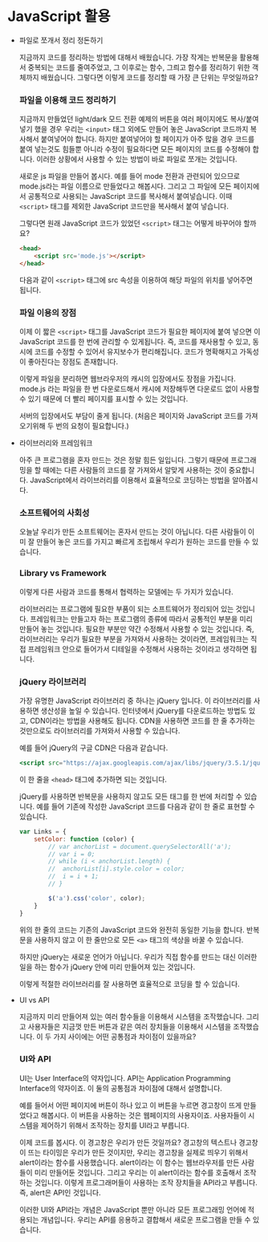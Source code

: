 # JavaScript 활용

- 파일로 쪼개서 정리 정돈하기

    지금까지 코드를 정리하는 방법에 대해서 배웠습니다.
    가장 작게는 반복문을 활용해서 중복되는 코드를 줄여주었고, 그 이후로는 함수, 그릐고 함수를 정리하기 위한 객체까지 배웠습니다.
    그렇다면 이렇게 코드를 정리할 때 가장 큰 단위는 무엇일까요?

    ### 파일을 이용해 코드 정리하기

    지금까지 만들었던 light/dark 모드 전환 예제의 버튼을 여러 페이지에도 복사/붙여넣기 했을 경우 우리는 `<input>` 태그 외에도 만들어 놓은 JavaScript 코드까지 복사해서 붙여넣어야 합니다.
    하지만 붙여넣어야 할 페이지가 아주 많을 경우 코드를 붙여 넣는것도 힘들뿐 아니라 수정이 필요하다면 모든 페이지의 코드를 수정해야 합니다.
    이러한 상황에서 사용할 수 있는 방법이 바로 파일로 쪼개는 것입니다.

    새로운 js 파일을 만들어 봅시다.
    예를 들어 mode 전환과 관련되어 있으므로 mode.js라는 파일 이름으로 만들었다고 해봅시다.
    그리고 그 파일에 모든 페이지에서 공통적으로 사용되는 JavaScript 코드를 복사해서 붙여넣습니다.
    이때 `<script>` 태그를 제외한 JavaScript 코드만을 복사해서 붙여 넣습니다.

    그렇다면 원래 JavaScript 코드가 있었던 `<script>` 태그는 어떻게 바꾸어야 할까요?

    ```html
    <head>
    	<script src='mode.js'></script>
    </head>
    ```

    다음과 같이 `<script>` 태그에 src 속성을 이용하여 해당 파일의 위치를 넣어주면 됩니다.

    ### 파일 이용의 장점

    이제 이 짧은 `<script>` 태그를 JavaScript 코드가 필요한 페이지에 붙여 넣으면 이 JavaScript 코드를 한 번에 관리할 수 있게됩니다.
    즉, 코드를 재사용할 수 있고, 동시에 코드를 수정할 수 있어서 유지보수가 편리해집니다.
    코드가 명확해지고 가독성이 좋아진다는 장점도 존재합니다.

    이렇게 파일을 분리하면 웹브라우저의 캐시의 입장에서도 장점을 가집니다.
    mode.js 라는 파일을 한 번 다운로드해서 캐시에 저장해두면 다운로드 없이 사용할 수 있기 때문에 더 빨리 페이지를 표시할 수 있는 것입니다.

    서버의 입장에서도 부담이 줄게 됩니다. (처음은 페이지와 JavaScript 코드를 가져오기위해 두 번의 요청이 필요합니다.)

- 라이브러리와 프레임워크

    아주 큰 프로그램을 혼자 만드는 것은 정말 힘든 일입니다.
    그렇기 때문에 프로그래밍을 할 때에는 다른 사람들의 코드를 잘 가져와서 알맞게 사용하는 것이 중요합니다.
    JavaScript에서 라이브러리를 이용해서 효율적으로 코딩하는 방법을 알아봅시다.

    ### 소프트웨어의 사회성

    오늘날 우리가 만든 소프트웨어는 혼자서 만드는 것이 아닙니다.
    다른 사람들이 이미 잘 만들어 놓은 코드를 가지고 빠르게 조립해서 우리가 원하는 코드를 만들 수 있습니다.

    ### Library vs Framework

    이렇게 다른 사람과 코드를 통해서 협력하는 모델에는 두 가지가 있습니다.

    라이브러리는 프로그램에 필요한 부품이 되는 소프트웨어가 정리되어 있는 것입니다.
    프레임워크는 만들고자 하는 프로그램의 종류에 따라서 공통적인 부분을 미리 만들어 놓는 것입니다.
    필요한 부분만 약간 수정해서 사용할 수 있는 것입니다.
    즉, 라이브러리는 우리가 필요한 부분을 가져와서 사용하는 것이라면, 프레임워크는 직접 프레임워크 안으로 들어가서 디테일을 수정해서 사용하는 것이라고 생각하면 됩니다.

    ### jQuery 라이브러리

    가장 유명한 JavaScript 라이브러리 중 하나는 jQuery 입니다.
    이 라이브러리를 사용하면 생산성을 높일 수 있습니다.
    인터넷에서 jQuery를 다운로드하는 방법도 있고, CDN이라는 방법을 사용해도 됩니다.
    CDN을 사용하면 코드를 한 줄 추가하는 것만으로도 라이브러리를 가져와서 사용할 수 있습니다.

    예를 들어 jQuery의 구글 CDN은 다음과 같습니다.

    ```jsx
    <script src="https://ajax.googleapis.com/ajax/libs/jquery/3.5.1/jquery.min.js"></script>
    ```

    이 한 줄을 `<head>` 태그에 추가하면 되는 것입니다.

    jQuery를 사용하면 반복문을 사용하지 않고도 모든 태그를 한 번에 처리할 수 있습니다.
    예를 들어 기존에 작성한 JavaScript 코드를 다음과 같이 한 줄로 표현할 수 있습니다.

    ```jsx
    var Links = {
    	setColor: function (color) {
    		// var anchorList = document.querySelectorAll('a');
    		// var i = 0;
    		// while (i < anchorList.length) {
    		// 	anchorList[i].style.color = color;
    		// 	i = i + 1;
    		// }

    		$('a').css('color', color);
    	}
    }
    ```

    위의 한 줄의 코드는 기존의 JavaScript 코드와 완전히 동일한 기능을 합니다.
    반복문을 사용하지 않고 이 한 줄만으로 모든 `<a>` 태그의 색상을 바꿀 수 있습니다.

    하지만 jQuery는 새로운 언어가 아닙니다.
    우리가 직접 함수를 만드는 대신 이러한 일을 하는 함수가 jQuery 안에 미리 만들어져 있는 것입니다.

    이렇게 적절한 라이브러리를 잘 사용하면 효율적으로 코딩을 할 수 있습니다.

- UI vs API

    지금까지 미리 만들어져 있는 여러 함수들을 이용해서 시스템을 조작했습니다.
    그리고 사용자들은 지금껏 만든 버튼과 같은 여러 장치들을 이용해서 시스템을 조작했습니다.
    이 두 가지 사이에는 어떤 공통점과 차이점이 있을까요?

    ### UI와 API

    UI는 User Interface의 약자입니다.
    API는 Application Programming Interface의 약자이죠.
    이 둘의 공통점과 차이점에 대해서 설명합니다.

    예를 들어서 어떤 페이지에 버튼이 하나 있고 이 버튼을 누르면 경고창이 뜨게 만들었다고 해봅시다.
    이 버튼을 사용하는 것은 웹페이지의 사용자이죠.
    사용자들이 시스템을 제어하기 위해서 조작하는 장치를 UI라고 부릅니다.

    이제 코드를 봅시다.
    이 경고창은 우리가 만든 것일까요? 경고창의 텍스트나 경고창이 뜨는 타이밍은 우리가 만든 것이지만, 우리는 경고창을 실제로 띄우기 위해서 alert이라는 함수를 사용했습니다.
    alert이라는 이 함수는 웹브라우저를 만든 사람들이 미리 만들어둔 것입니다.
    그리고 우리는 이 alert이라는 함수를 호출해서 조작하는 것입니다.
    이렇게 프로그래머들이 사용하는 조작 장치들을 API라고 부릅니다.
    즉, alert은 API인 것입니다.

    이러한 UI와 API라는 개념은 JavaScript 뿐만 아니라 모든 프로그래밍 언어에 적용되는 개념입니다.
    우리는 API를 응용하고 결합해서 새로운 프로그램을 만들 수 있습니다.